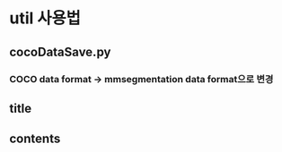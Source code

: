 # util 사용법

## cocoDataSave.py
### COCO data format -> mmsegmentation data format으로 변경




## title
## contents
